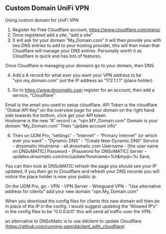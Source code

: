 ## Custom Domain UniFi VPN
Using custom domain for UniFi VPN

1)	Register for Free Cloudflare account, https://www.cloudflare.com/plans/
2)	Once registered add a site, “add a site”
3)	It will ask for your domain “My_Domain.com" it will then provide you with two DNS entries to add to your hosting provider, this will then mean that Cloudflare will manage your DNS entires.  Personally worth it as Cloudflare is quick and has lots of features.  

Once Cloudflare is managing your domains go to your domain, then DNS.

4)	Add a A record for what ever you want your VPN address to be “vpn.my_domain.com" put the IP address as “172.1.1.1” (place holder).  

5)	Go to https://www.dnsomatic.com register for an account, then add a service, “Cloudflare” 

Email is the email you used to setup cloudflare,
API Token is the cloudflare “Global API Key” on the overview page for your domain on the right hand side towards the bottom, click get your API token.  
Hostname is the new “A” record i.e. “vpn.MY_Domain.com"
Domain is your domain “My_Domain.com"
Then “update account info”

6)	Then on UDM Pro, “settings” - “Internet” - “Primary Internet” (or which ever you want” - “Dynamic DNS” - “Create New Dynamic DNS”
Service - dnsomatic
Hostname - all.dnsomatic.com
Username - [the user name on DNSoMATIC]
Password - [Password for DNSoMATIC]
Server - updates.dnsomatic.com/nic/update?hostname=%h&myip=%i
Save,

You can then look at DNSoMATIC refresh the page you should see your IP updated, if you then go to Cloudflare and refresh your DNS records you will notice the place holder is now your public ip.  

On the UDM Pro, go - VPN - VPN Server - Wireguard VPN - “Use alternative address for clients” add your new domain “vpn.My_Domain.com"

When you download the config files for clients this new domain will then be in place of the IP in the config.  I would suggest updating the “Allowed IP’s” in the config files to be “0.0.0.0/0” this will send all traffic over the VPN.  

an alternative to DNSoMatic is to use ddclient to update Cloudflare (https://github.com/running-sam/ddclient_with_cloudflare)
